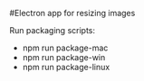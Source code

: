 #Electron app for resizing images


Run packaging scripts: 
- npm run package-mac
- npm run package-win
- npm run package-linux

